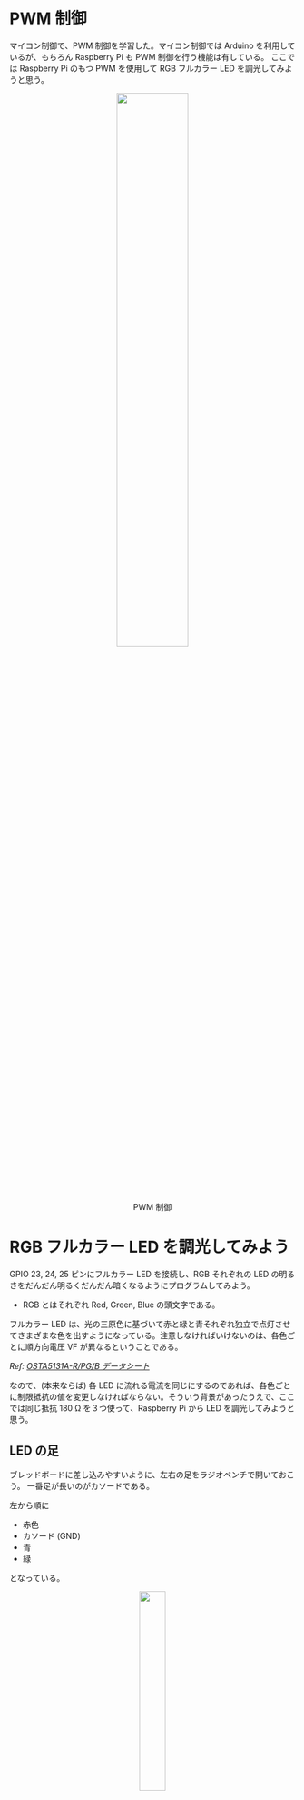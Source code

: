 # PWM 制御

マイコン制御で、PWM 制御を学習した。マイコン制御では Arduino を利用しているが、もちろん Raspberry Pi も PWM 制御を行う機能は有している。
ここでは Raspberry Pi のもつ PWM を使用して RGB フルカラー LED を調光してみようと思う。

<div style="text-align: center;">
    <img src="./images/image51.png" width="50%"><br/>
    PWM 制御
</div>

# RGB フルカラー LED を調光してみよう

GPIO 23, 24, 25 ピンにフルカラー LED を接続し、RGB それぞれの LED の明るさをだんだん明るくだんだん暗くなるようにプログラムしてみよう。

- RGB とはそれぞれ Red, Green, Blue の頭文字である。

フルカラー LED は、光の三原色に基づいて赤と緑と青それぞれ独立で点灯させてさまざまな色を出すようになっている。注意しなければいけないのは、各色ごとに順方向電圧 VF が異なるということである。

*Ref: [OSTA5131A-R/PG/B データシート](https://akizukidenshi.com/goodsaffix/OSTA5131A-RPGB.pdf)*

なので、(本来ならば) 各 LED に流れる電流を同じにするのであれば、各色ごとに制限抵抗の値を変更しなければならない。そういう背景があったうえで、ここでは同じ抵抗 180 Ω を３つ使って、Raspberry Pi から LED を調光してみようと思う。

## LED の足

ブレッドボードに差し込みやすいように、左右の足をラジオペンチで開いておこう。
一番足が長いのがカソードである。

左から順に
- 赤色
- カソード (GND)
- 青
- 緑

となっている。

<div style="text-align: center;">
    <img src="./images/image41.png" width="30%"><br/>
    <b>すこし足を開いておこう</b>
</div>

## 回路を作る

以下のような回路を作る

<div style="text-align: center;">
    <img src="./images/image42.png" width="60%"><br/>
</div>

## プログラムを書く

- GPIO23, GPIO24, GPIO25 用に PWM オブジェクト (PWM を扱うためのデータ型) を作る
- XXXXXX, YYYYYY, ZZZZZZ, WWWWWW のところは各自で当てはまる語句、数値を入れること

```python
import RPi.GPIO as GPIO         # RPi.GPIO モジュールを GPIO という名前で使う
from time import sleep          # time モジュールから sleep という関数を使う

GPIO.setmode(GPIO.BCM)         # BCM モードでピン番号を指定する

GPIO.setup(23, GPIO.OUT)        # 23 ピンを出力設定にする
GPIO.setup(24, GPIO.OUT)        # 24 ピンを出力設定にする
GPIO.setup(25, GPIO.OUT)        # 25 ピンを出力設定にする
red = GPIO.PWM(23, 50)          # 23 ピンに周波数 50Hz の PWM を設定
blue = GPIO.PWM(24, 50)         # 24 ピンに周波数 50Hz の PWM を設定
green = GPIO.PWM(25, 50)        # 25 ピンに周波数 50Hz の PWM を設定

red.start(0)
blue.start(0)
green.start(0)

duty = 0.0                      # デューティ比 0.0 ~ 100.0 の間を変化
change = 10                     # 変化量

try:
    while True:
        red.ChangeDutyCycle(XXXXXX)       # デューティー比を設定する  
        blue.ChangeDutyCycle(XXXXXX)
        YYYYYY.ChangeDutyCycle(XXXXX)
        sleep(0.1)                      # 100 ms やすむ

        # デューティ (明るさ) を変更
        duty += change
        if duty <= ZZZZZZ:      # 0 以下
            duty = 0
            change = -change    # +/- 反転
        elif duty >= WWWWWW:    # 100 以上
            duty = 100
            change = -change    # +/- 反転

except KeyboardInterrupt:           # ctrl-C で止めた
    pass                            # エラー処理を特にしない
red.stop()      # PWM 停止
blue.stop()     # PWM 停止
green.stop()    # PWM 停止
GPIO.cleanup()  # GPIO (汎用ピン) の後処理をする
```

# 課題

- ３つの LED それぞれの duty を **独立で** 0.0 ~ 100.0 の間でランダムに変化させ、さまざまな色が発色できるように改造して kadai10.py というファイル名で提出してください。

- **ヒント：random モジュールを使う**  
    random モジュールを使うと **乱数** を作り出すことができます。乱数とはでたらめな数 (の並び)、ということです。決められた手順 (プログラム) を実行するのは得意なコンピュータですが、それとは正反対の「でたらめ」を扱うのはもっとも苦手な分野です。そのため、実は乱数を作るというのは情報科学の大事な一分野で、さまざまな方法が研究・提案されています。
    コンピュータの（ソフトウェアによる）乱数は「乱数っぽく見える」関数で作られています。  

        - [コンピューターはどうやって乱数を生み出しているのか？](https://gigazine.net/news/20210925-random-generate/)

- andom モジュールのマニュアル: **https://docs.python.org/ja/3/library/random.html**
    
    ```python
    import random       # random モジュールを使えるようにする
    
    print(random.random())          # 0.0 以上 1.0 未満の乱数を返す
    # 0.10652963871442156
    print(random.randint(0, 100))   # a <= N <= b であるような整数を返す
    # 83
    print(random.randint(0, 100))
    # 52
    ```

# PWM モーター制御

プラモデルなどに使われる DC モーターを PWM で動かしてみる
目指すゴールは

- 加速ボタンを押すと加速
- 減速ボタンを押すと減速

である。

## マイコン (Raspberry Pi や Arduino) でモーターを動かすために注意すること

- モーターの消費電力はでかい
    これから使うプラモ用のモーターは 3V 供給 (電池 2 本分) したとき約 250 mA の電力を必要とする。
    Raspberry Pi や Arduino の GPIO ピンから出力できる電流値は 20mA 程度なので (そのため LED を抵抗なしでつないでも問題なかった)、直接モーターをつないでも、動かすことはできないし、パワーがたりなさすぎる。

    しかも、人間と同じように、どうにか回してやろうとマイコンががんばりすぎるため、マイコンを破壊する可能性がある。

### モータードライバ

そこでモータードライバという別の回路を利用してモーターに必要な電力はそちらから供給する。マイコンはそのモータードライバを制御してモーターを動かす。

<div style="text-align: center;">
    <br/>
    <img src="./images/image49.png" width="50%"><br/>
    <br/>
</div>

**モータードライバ**は、マイコンからの信号をモーターが理解できる電流や電圧に変換し、モーターを駆動するためのものである。

モータードライバを使用することで、以下のような**利点**が生まれる。

* **マイコンの負荷軽減**: マイコンは弱い出力なので、モータードライバを使ってモーターを駆動することで、マイコンの負荷を軽減できる。
* **モーターの保護**: モータードライバには、過電流保護、過熱保護、短絡保護などの機能が搭載されており、モーターを保護することができる。
* **複雑な制御の容易化**: モータードライバには、速度制御、方向制御、ブレーキ制御などの機能が搭載されており、複雑なモーター制御を容易にすることができる。

## モータードライバの種類

モータードライバには、以下のような種類がある。

* **Hブリッジ型**: モーターの正転・逆転とブレーキ制御が可能です。最も一般的なタイプ
* **ハーフHブリッジ型**: モーターの正転・逆転制御のみ可能です。Hブリッジ型よりも小型で安価
* **サーボモーター用**: サーボモーターを制御するためのドライバです。位置制御や角度制御などが可能

H ブリッジ型について後ほど説明します。

## モータードライバの選び方

モータードライバを選ぶ際には、以下の点に注意する必要がある

* **使用しているモーター**: モータードライバは、使用するモーターの種類に対応している必要がある
* **必要な機能**: 必要最低限の機能に加え、速度制御や方向制御、ブレーキ制御などの必要な機能を備えているかどうか確認する必要がある
* **電流容量**: モータードライバの電流容量は、使用するモーターの最大電流よりも大きいものを選ぶ必要がある
* **パッケージ**: モータードライバには、DIPパッケージ、SOPパッケージ、SMDパッケージなどがある。使用環境に合ったパッケージを選ぶ必要がある

# H ブリッジ型


- H ブリッジ回路は 4 つのスイッチを組み合わせたモーターを制御するための回路構成である。
- スイッチの組み合わせにより 4 種類の制御が可能になる。

<div style="text-align: center;">
    <img src="./images/image43.png" width="20%"><br/>
    H ブリッジ回路
</div>

## 正転させたいとき

- 図のようにスイッチを入れる

<div style="text-align: center;">
    <img src="./images/image44.png" width="20%"><br/>
</div>


## 逆転させたいとき

- 図のようにスイッチを入れる

<div style="text-align: center;">
    <img src="./images/image45.png" width="20%"><br/>
</div>

## 停止　
- 停止といってもモーターに勢いがあればモーターは惰性で回転する  
    自転車でいえば、漕いでいないし、ブレーキもかけてない状態

<div style="text-align: center;">
    <img src="./images/image43.png" width="20%"><br/>
</div>

## ブレーキ　

- モーターを GND でショート (両端を GND) にすると、モーターの回転エネルギーが電気エネルギーに変換され、それがブレーキとなる (回生ブレーキ)
- 自転車でいえば、ブレーキをかけた状態

<div style="text-align: center;">
    <img src="./images/image46.png" width="20%"><br/>
</div>

## 禁止！！！！

- 下のようにすると、電源をショートしてしまう
- このとき流れる電流を**「貫通電流」**という
- モータードライバではこの状態は選べないようになっているか、「禁止入力」とマニュアルに書いてある

<div style="text-align: center;">
    <img src="./images/image47.png" width="20%"><br/>
</div>

# モーターのノイズ対策

- DC モーターはつぎつぎと電磁石のスイッチを切り替えて回転させるため、そのスイッチが切り替わるときにノイズが発生する  
    ⇒ Raspberry Pi に悪影響を及ぼす
- コンデンサを利用してノイズを逃がす
    ⇒ このような目的で使用するコンデンサを特に **バイパスコンデンサ** という

# モータードライバ DRV8835

今回は DC モータードライバ DRV8835 という基盤を利用する。DRV8835 は 2 チャンネル (２つのモーターを制御できる) のモーダードライバだが、ここでは 1 チャンネル (A 側) のみ使う。

*Ref: [DRV8835 マニュアル](https://akizukidenshi.com/goodsaffix/AE-DRV8835-S_20210526.pdf)*

## ピン配置

基盤の各ピンの機能は以下の通り (マニュアルにも記述あり)：

| ピン番号 | ピン名称 | 機能 |
|---|---|---|
| 1 | VM | モータ電源 |
| 2 | AOUT1 | A出力１ |
| 3 | AOUT2 | A出力２ |
| 4 | BOUT1 | Ｂ出力１ |
| 5 | BOUT2 | Ｂ出力２ |
| 6 | GND | グランド |
| 7 | BIN1 | Ｂ入力１/BPHASE |
| 8 | BIN2 | Ｂ入力２/BENBL |
| 9 | AIN1 | Ａ入力１/APHASE |
| 10 | AIN2 | Ａ入力２/AENBL |
| 11 | MODE | モード設定 |
| 12 | VCC | ロジック電源 |

※ 注意：使用時、基板は熱くなります。

## 動作モード  

|MODE | xIN1 | xIN2 | xOUT1 | xOUT2 | 動作 |
| --- | --- | --- | --- | --- | --- |
| IN/IN モード (MODE = 0) | 0 | 0 | HiZ | HiZ | 空転 |
|  | 0 | 1 | L | H | 逆転 |
|  | 1 | 0 | H | L | 正転 |
|  | 1 | 1 | L | L | ブレーキ |
| PASE/ENABLE モード (MODE = 1) | 1 | 0 | X | L | L | ブレーキ |
|  | 1 | 1 | 1 | L | H | 逆転 |
|  | 1 | 1 | 0 | H | L | 正転 |

<div style="text-align: center;">
    <img src="./images/109848.jpg" width="30%">
</div>

# 課題 1

- 0.01 uF のセラミックコンデンサ (103) をモーターの両端間にはんだ付けします
- あわせて接続用のコードもはんだ付けしよう

# 課題 2

1. 以下のように接続したとき、動作モードのどこの状態か確認せよ。  
    - 1 (VM) にモーター用の電池ボックスの電源に (RasPi の電源は使わない)  
    - 2, 3 (AOUT1, AOUT2) をモーターに接続  
    - 6 (GND) は RasPi と共通  
    - 9 を RasPi の GPIO 25 に接続  
    - 10, 11 (MODE) を GND に接続  
    - 12 (Vcc) は RasPi の電源 3.3V に接続  

1. 1の回路の状態で、GPIO 25 を HIGH にするプログラムを記述せよ。  
    - いきなり全力で回りだすので注意すること！！

1. 前回やった GPIO の入力を参考にして、２つの入力スイッチの回路を作成せよ。

<div style="text-align: center;">
    <img src="./images/image50.png" width="40%">
</div>

1. 1 と 3 の回路を組み合わせて、PWM 制御を用いて (どちらかのボタンを加速、減速に割り当て)  
    - 加速ボタンを押すと加速
    - 減速ボタンを押すと減速  

するようにモーターをコントロールするプログラムを作成せよ。

3. 回路図 (手書きでもパワーポイントでも可)、実装した回路の写真、プログラムをレポートとしてまとめる。  
  レポートには以下の点を盛り込むこと：  
    - 回路やプログラムで工夫した点
    - 疑問点
    - 気づいたこと

## レポートには何を書くか

- 名前（忘れないように）
- 概要
    プログラムや開発の目的、背景などを書く

- 作成回路

- プログラム  
    実際に作成した回路（システム）やプログラムについて説明（簡単なものであればプログラムをそのまま提示してもよい）

- 考察
    実験を行ってわかったこと・気づいたこと・学んだことを書く
など

*Ref: [電子回路レポート例](./report_sample.pdf)*
